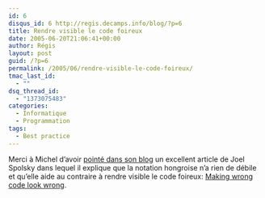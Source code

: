 ```yaml
---
id: 6
disqus_id: 6 http://regis.decamps.info/blog/?p=6
title: Rendre visible le code foireux
date: 2005-06-20T21:06:41+00:00
author: Régis
layout: post
guid: /?p=6
permalink: /2005/06/rendre-visible-le-code-foireux/
tmac_last_id:
  - ""
dsq_thread_id:
  - "1373075483"
categories:
  - Informatique
  - Programmation
tags:
  - Best practice
---
```

Merci &agrave; Michel d’avoir [point&eacute; dans son blog](http://rasschaert.blogspot.com/2005/06/conventions-de-codages-exceptions-et.html) un excellent article de Joel Spolsky dans lequel il explique que la notation hongroise n’a rien de d&eacute;bile et qu’elle aide au contraire &agrave; rendre visible le code foireux: [Making wrong code look wrong](http://www.joelonsoftware.com/articles/Wrong.html).
